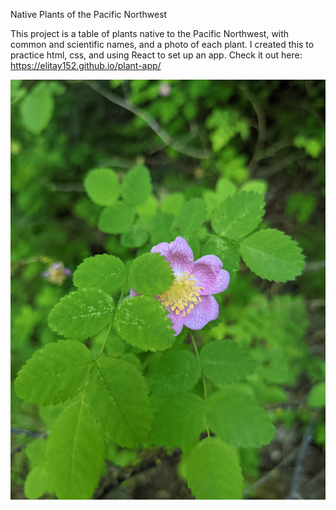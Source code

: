 Native Plants of the Pacific Northwest

This project is a table of plants native to the Pacific Northwest, with common and scientific names, and a photo of each plant. I created this to practice html, css, and using React to set up an app. Check it out here: https://elitay152.github.io/plant-app/ 

![image](public/Wood_rose.jpg)
